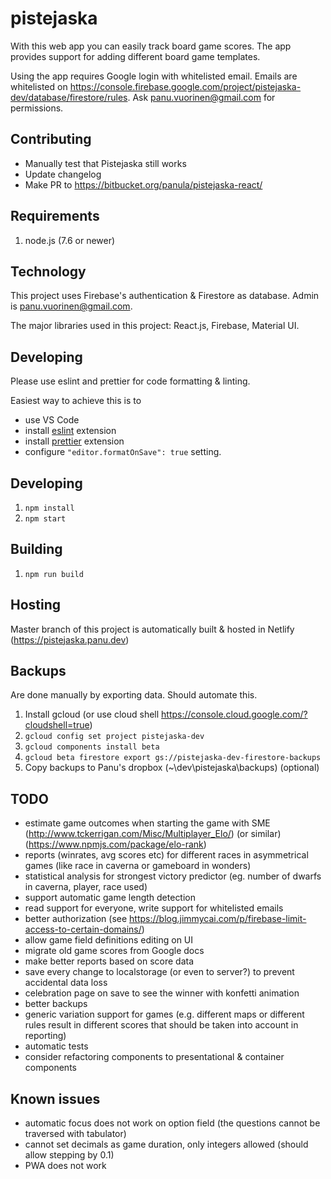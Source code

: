 # pistejaska

With this web app you can easily track board game scores. The app provides support for adding different board game templates.

Using the app requires Google login with whitelisted email. Emails are whitelisted on https://console.firebase.google.com/project/pistejaska-dev/database/firestore/rules. Ask panu.vuorinen@gmail.com for permissions.

## Contributing

- Manually test that Pistejaska still works
- Update changelog
- Make PR to https://bitbucket.org/panula/pistejaska-react/

## Requirements

1. node.js (7.6 or newer)

## Technology

This project uses Firebase's authentication & Firestore as database. Admin is panu.vuorinen@gmail.com.

The major libraries used in this project: React.js, Firebase, Material UI.

## Developing

Please use eslint and prettier for code formatting & linting.

Easiest way to achieve this is to

- use VS Code
- install [eslint](https://marketplace.visualstudio.com/items?itemName=dbaeumer.vscode-eslint) extension
- install [prettier](https://marketplace.visualstudio.com/items?itemName=esbenp.prettier-vscode) extension
- configure `"editor.formatOnSave": true` setting.

## Developing

1. `npm install`
1. `npm start`

## Building

1. `npm run build`

## Hosting

Master branch of this project is automatically built & hosted in Netlify (https://pistejaska.panu.dev)

## Backups

Are done manually by exporting data. Should automate this.

1. Install gcloud (or use cloud shell https://console.cloud.google.com/?cloudshell=true)
1. `gcloud config set project pistejaska-dev`
1. `gcloud components install beta`
1. `gcloud beta firestore export gs://pistejaska-dev-firestore-backups`
1. Copy backups to Panu's dropbox (~\dev\pistejaska\backups) (optional)

## TODO

- estimate game outcomes when starting the game with SME (http://www.tckerrigan.com/Misc/Multiplayer_Elo/) (or similar) (https://www.npmjs.com/package/elo-rank)
- reports (winrates, avg scores etc) for different races in asymmetrical games (like race in caverna or gameboard in wonders)
- statistical analysis for strongest victory predictor (eg. number of dwarfs in caverna, player, race used)
- support automatic game length detection
- read support for everyone, write support for whitelisted emails
- better authorization (see https://blog.jimmycai.com/p/firebase-limit-access-to-certain-domains/)
- allow game field definitions editing on UI
- migrate old game scores from Google docs
- make better reports based on score data
- save every change to localstorage (or even to server?) to prevent accidental data loss
- celebration page on save to see the winner with konfetti animation
- better backups
- generic variation support for games (e.g. different maps or different rules result in different scores that should be taken into account in reporting)
- automatic tests
- consider refactoring components to presentational & container components

## Known issues

- automatic focus does not work on option field (the questions cannot be traversed with tabulator)
- cannot set decimals as game duration, only integers allowed (should allow stepping by 0.1)
- PWA does not work
